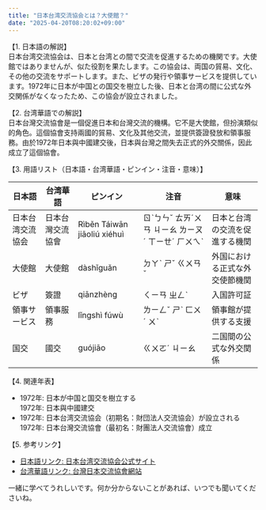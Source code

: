 ```yaml
---
title: "日本台湾交流協会とは？大使館？"
date: "2025-04-20T08:20:02+09:00"
---
```


【1. 日本語の解説】  
日本台湾交流協会は、日本と台湾との間で交流を促進するための機関です。大使館ではありませんが、似た役割を果たします。この協会は、両国の貿易、文化、その他の交流をサポートします。また、ビザの発行や領事サービスを提供しています。1972年に日本が中国との国交を樹立した後、日本と台湾の間に公式な外交関係がなくなったため、この協会が設立されました。

【2. 台湾華語での解説】  
日本台灣交流協會是一個促進日本和台灣交流的機構。它不是大使館，但扮演類似的角色。這個協會支持兩國的貿易、文化及其他交流，並提供簽證發放和領事服務。由於1972年日本與中國建交後，日本與台灣之間失去正式的外交關係，因此成立了這個協會。

【3. 用語リスト（日本語・台湾華語・ピンイン・注音・意味）】

| 日本語          | 台湾華語          | ピンイン       | 注音        | 意味                |
|-----------------|-----------------|--------------|------------|-------------------|
| 日本台湾交流協会  | 日本台灣交流協會 | Rìběn Táiwān jiāoliú xiéhuì | ㄖˋㄅㄣˇ ㄊㄞˊㄨㄢ ㄐㄧㄠ ㄌㄧㄡˊ ㄒㄧㄝˊ ㄏㄨㄟˋ | 日本と台湾の交流を促進する機関 |
| 大使館          | 大使館          | dàshǐguǎn    | ㄉㄚˋ ㄕˇ ㄍㄨㄢˇ | 外国における正式な外交使節機関 |
| ビザ            | 簽證              | qiānzhèng    | ㄑㄧㄢ ㄓㄥˋ | 入国許可証           |
| 領事サービス    | 領事服務          | lǐngshì fúwù | ㄌㄧㄥˇ ㄕˋ ㄈㄨˊ ㄨˋ | 領事館が提供する支援   |
| 国交            | 國交              | guójiāo      | ㄍㄨㄛˊ ㄐㄧㄠ | 二国間の公式な外交関係 |

【4. 関連年表】  
- 1972年: 日本が中国と国交を樹立する  
  1972年: 日本與中國建交  
- 1972年: 日本台湾交流協会（初期名：財団法人交流協会）が設立される  
  1972年: 日本台灣交流協會（最初名：財團法人交流協會）成立  

【5. 参考リンク】  
- [日本語リンク: 日本台湾交流協会公式サイト](https://www.koryu.or.jp/)  
- [台湾華語リンク: 台灣日本交流協會網站](https://www.koryu.or.jp/tc/)

一緒に学べてうれしいです。何か分からないことがあれば、いつでも聞いてくださいね。